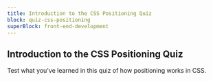```yaml
---
title: Introduction to the CSS Positioning Quiz
block: quiz-css-positioning
superBlock: front-end-development
---
```


## Introduction to the CSS Positioning Quiz

Test what you've learned in this quiz of how positioning works in CSS.
